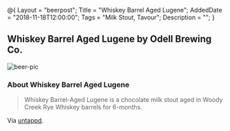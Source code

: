 @{ 
 Layout = "beerpost"; 
 Title = "Whiskey Barrel Aged Lugene"; 
 AddedDate = "2018-11-18T12:00:00"; 
 Tags = "Milk Stout, Tavour"; 
 Description = ""; 
 } 
 

## Whiskey Barrel Aged Lugene by Odell Brewing Co.

![beer-pic]

### About Whiskey Barrel Aged Lugene

> Whiskey Barrel-Aged Lugene is a chocolate milk stout aged in Woody Creek Rye Whiskey barrels for 6-months.

Via [untappd][untappd-url].

[untappd-url]: <https://untappd.com/b/odell-brewing-co-whiskey-barrel-aged-lugene/1754836>
[beer-pic]: https://jasonpowley.com/assets/img/2018-11-18-whiskey-barrel-aged-lugene.jpeg "Whiskey Barrel Aged Lugene by Odell Brewing Co."
